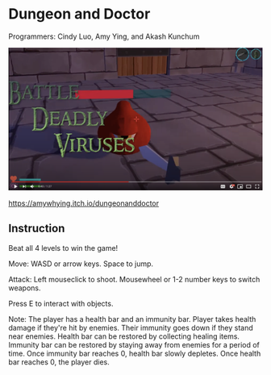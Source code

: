 # Dungeon and Doctor
Programmers: Cindy Luo, Amy Ying, and Akash Kunchum

[![Game trailer](https://github.com/amywhying/dungeon-and-doctor/blob/master/Screenshot%202020-11-20%20at%204.34.14%20AM.png)](https://www.youtube.com/watch?v=NhFXNU32ZKc&feature=youtu.be)

https://amywhying.itch.io/dungeonanddoctor

## Instruction

Beat all 4 levels to win the game!

Move: WASD or arrow keys. Space to jump.

Attack: Left mouseclick to shoot. Mousewheel  or 1-2 number keys to switch weapons.

Press E to interact with objects.

Note: The player has a health bar and an immunity bar. Player takes health damage if they're hit by enemies. Their immunity goes down if they stand near enemies. Health bar can be restored by collecting healing items. Immunity bar can be restored by staying away from enemies for a period of time. Once immunity bar reaches 0, health bar slowly depletes. Once health bar reaches 0, the player dies.




